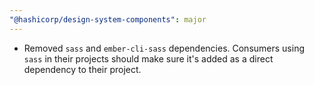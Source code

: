 ```yaml
---
"@hashicorp/design-system-components": major
---
```


- Removed `sass` and `ember-cli-sass` dependencies. Consumers using `sass` in their projects should make sure it's added as a direct dependency to their project.
